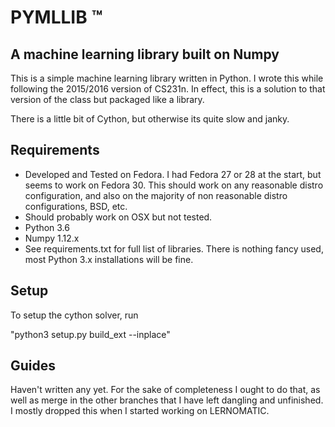 # PYMLLIB ™ 

## A machine learning library built on Numpy

This is a simple machine learning library written in Python. I wrote this while following the 2015/2016 version of CS231n. In effect, this is a solution to that version of the class but packaged like a library. 

There is a little bit of Cython, but otherwise its quite slow and janky.


## Requirements 
- Developed and Tested on Fedora. I had Fedora 27 or 28 at the start, but seems to work on Fedora 30. This should work on any reasonable distro configuration, and also on the majority of non reasonable distro configurations, BSD, etc.
- Should probably work on OSX but not tested.
- Python 3.6
- Numpy 1.12.x
- See requirements.txt for full list of libraries. There is nothing fancy used, most Python 3.x installations will be fine.


## Setup 
To setup the cython solver, run

"python3 setup.py build_ext --inplace"

## Guides 
Haven't written any yet. For the sake of completeness I ought to do that, as well as merge in the other branches that I have left dangling and unfinished. I mostly dropped this when I started working on LERNOMATIC.
